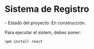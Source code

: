 <h1> Sistema de Registro</h1>
- Estado del proyecto: En construcción.

Para ejecutar el sistem, debes poner:

```npm install react```
